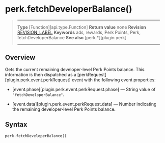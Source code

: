 # perk.fetchDeveloperBalance()

> --------------------- ------------------------------------------------------------------------------------------
> __Type__              [Function][api.type.Function]
> __Return value__      none
> __Revision__          [REVISION_LABEL](REVISION_URL)
> __Keywords__          ads, rewards, Perk Points, Perk, fetchDeveloperBalance
> __See also__          [perk.*][plugin.perk]
> --------------------- ------------------------------------------------------------------------------------------


## Overview

Gets the current remaining <nobr>developer-level</nobr> Perk&nbsp;Points balance. This information is then dispatched as a [perkRequest][plugin.perk.event.perkRequest] event with the following event properties:

* [event.phase][plugin.perk.event.perkRequest.phase] &mdash; String value of `"fetchDeveloperBalance"`.

* [event.data][plugin.perk.event.perkRequest.data] &mdash; Number indicating the remaining <nobr>developer-level</nobr> Perk&nbsp;Points balance.


## Syntax

	perk.fetchDeveloperBalance()
